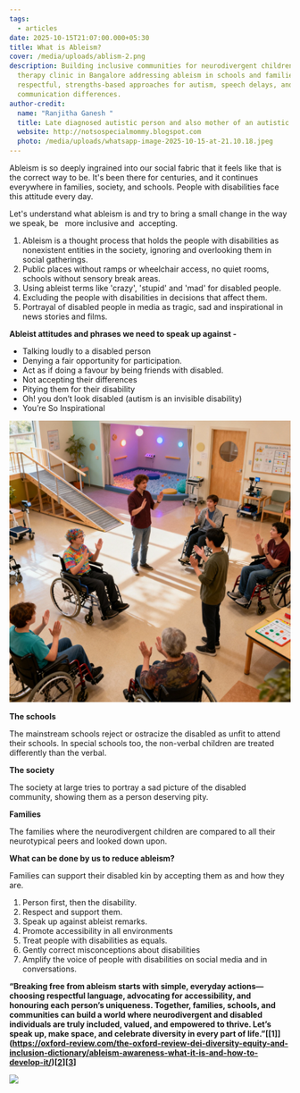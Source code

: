 ```yaml
---
tags:
  - articles
date: 2025-10-15T21:07:00.000+05:30
title: What is Ableism?
cover: /media/uploads/ablism-2.png
description: Building inclusive communities for neurodivergent children—Speech
  therapy clinic in Bangalore addressing ableism in schools and families through
  respectful, strengths-based approaches for autism, speech delays, and
  communication differences.
author-credit:
  name: "Ranjitha Ganesh "
  title: Late diagnosed autistic person and also mother of an autistic teenager.
  website: http://notsospecialmommy.blogspot.com
  photo: /media/uploads/whatsapp-image-2025-10-15-at-21.10.18.jpeg
---
```

Ableism is so deeply ingrained into our social fabric that it feels like that is the correct way to be. It's been there for centuries, and it continues everywhere in families, society, and schools. People with disabilities face this attitude every day.



Let's understand what ableism is and try to bring a small change in the way we speak, be   more inclusive and  accepting.

1. Ableism is a thought process that holds the people with disabilities as nonexistent entities in the society, ignoring and overlooking them in social gatherings. 
2. Public places without ramps or wheelchair access, no quiet rooms, schools without sensory break areas.
3. Using ableist terms like 'crazy', 'stupid' and 'mad' for disabled people.
4. Excluding the people with disabilities in decisions that affect them.
5. Portrayal of disabled people in media as tragic, sad and inspirational in news stories and films.

**Ableist attitudes and phrases we need to speak up against -**

* Talking loudly to a disabled person 
* Denying a fair opportunity for participation.
* Act as if doing a favour by being friends with disabled.
* Not accepting their differences 
* Pitying them for their disability
* Oh! you don’t look disabled (autism is an invisible disability)
* You’re So Inspirational

![](/media/uploads/ablism-1.png)

**The schools**

The mainstream schools reject or ostracize the disabled as unfit to attend their schools. In special schools too, the non-verbal children are treated differently than the verbal.

**The society** 

The society at large tries to portray a sad picture of the disabled community, showing them as a person deserving pity.

**Families** 

The families where the neurodivergent children are compared to all their neurotypical peers and looked down upon. 

**What can be done by us to reduce ableism?** 

Families can support their disabled kin by accepting them as and how they are. 

1. Person first, then the disability. 
2. Respect and support them.
3. Speak up against ableist remarks.
4. Promote accessibility in all environments
5. Treat people with disabilities as equals.
6. Gently correct misconceptions about disabilities 
7. Amplify the voice of people with disabilities on social media and in conversations.

**“Breaking free from ableism starts with simple, everyday actions—choosing respectful language, advocating for accessibility, and honouring each person’s uniqueness. Together, families, schools, and communities can build a world where neurodivergent and disabled individuals are truly included, valued, and empowered to thrive. Let’s speak up, make space, and celebrate diversity in every part of life.”[\[1]](https://oxford-review.com/the-oxford-review-dei-diversity-equity-and-inclusion-dictionary/ableism-awareness-what-it-is-and-how-to-develop-it/)[[2](https://www.linkedin.com/pulse/what-ableism-its-impact-alan-s-gutterman-jd-dba-phd-u38vc)][[3](https://www.handtalk.me/en/blog/ableism/)]**

![](https://static01.nyt.com/images/2022/11/13/books/review/13Lachmann-02/08Lachmann-02-articleLarge.jpg?quality=75&auto=webp&disable=upscale)
